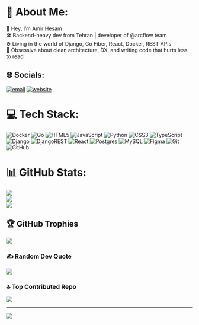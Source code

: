# 💫 About Me:
👾 Hey, I’m Amir Hesam</br>
🛠 Backend-heavy dev from Tehran | developer of @arcflow team</br>
⚙️ Living in the world of Django, Go Fiber, React, Docker, REST APIs</br>
🧠 Obsessive about clean architecture, DX, and writing code that hurts less to read

## 🌐 Socials:
[![email](https://img.shields.io/badge/Email-D14836?logo=gmail&logoColor=white)](mailto:hesam211880@gmail.com) 
[![website](https://img.shields.io/badge/Website-hesam21188.github.io-2962FF?logo=google-chrome&logoColor=white)](https://hesam21188.github.io)

# 💻 Tech Stack:
![Docker](https://img.shields.io/badge/docker-%230db7ed.svg?style=flat&logo=docker&logoColor=white) ![Go](https://img.shields.io/badge/go-%2300ADD8.svg?style=flat&logo=go&logoColor=white) ![HTML5](https://img.shields.io/badge/html5-%23E34F26.svg?style=flat&logo=html5&logoColor=white) ![JavaScript](https://img.shields.io/badge/javascript-%23323330.svg?style=flat&logo=javascript&logoColor=%23F7DF1E) ![Python](https://img.shields.io/badge/python-3670A0?style=flat&logo=python&logoColor=ffdd54) ![CSS3](https://img.shields.io/badge/css3-%231572B6.svg?style=flat&logo=css3&logoColor=white) ![TypeScript](https://img.shields.io/badge/typescript-%23007ACC.svg?style=flat&logo=typescript&logoColor=white) ![Django](https://img.shields.io/badge/django-%23092E20.svg?style=flat&logo=django&logoColor=white) ![DjangoREST](https://img.shields.io/badge/DJANGO-REST-ff1709?style=flat&logo=django&logoColor=white&color=ff1709&labelColor=gray) ![React](https://img.shields.io/badge/react-%2320232a.svg?style=flat&logo=react&logoColor=%2361DAFB) ![Postgres](https://img.shields.io/badge/postgres-%23316192.svg?style=flat&logo=postgresql&logoColor=white) ![MySQL](https://img.shields.io/badge/mysql-4479A1.svg?style=flat&logo=mysql&logoColor=white) ![Figma](https://img.shields.io/badge/figma-%23F24E1E.svg?style=flat&logo=figma&logoColor=white) ![Git](https://img.shields.io/badge/git-%23F05033.svg?style=flat&logo=git&logoColor=white) ![GitHub](https://img.shields.io/badge/github-%23121011.svg?style=flat&logo=github&logoColor=white)
# 📊 GitHub Stats:
![](https://github-readme-stats.vercel.app/api?username=hesam21188&theme=dark&hide_border=false&include_all_commits=true&count_private=true)<br/>
![](https://nirzak-streak-stats.vercel.app/?user=hesam21188&theme=dark&hide_border=false)<br/>
![](https://github-readme-stats.vercel.app/api/top-langs/?username=hesam21188&theme=dark&hide_border=false&include_all_commits=true&count_private=true&layout=compact)

## 🏆 GitHub Trophies
![](https://github-profile-trophy.vercel.app/?username=hesam21188&theme=dark&no-frame=false&no-bg=false&margin-w=4)

### ✍️ Random Dev Quote
![](https://quotes-github-readme.vercel.app/api?type=vetical&theme=dark)

### 🔝 Top Contributed Repo
![](https://github-contributor-stats.vercel.app/api?username=hesam21188&limit=5&theme=dark&combine_all_yearly_contributions=true)

---
[![](https://visitcount.itsvg.in/api?id=hesam21188&icon=0&color=13)](https://visitcount.itsvg.in)

<!-- Proudly created with GPRM ( https://gprm.itsvg.in ) -->
